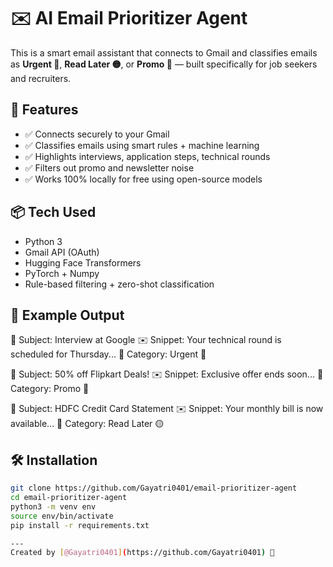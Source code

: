 # ✉️ AI Email Prioritizer Agent

This is a smart email assistant that connects to Gmail and classifies emails as **Urgent 🔴**, **Read Later 🟡**, or **Promo 🚫** — built specifically for job seekers and recruiters.

## 🚀 Features

- ✅ Connects securely to your Gmail
- ✅ Classifies emails using smart rules + machine learning
- ✅ Highlights interviews, application steps, technical rounds
- ✅ Filters out promo and newsletter noise
- ✅ Works 100% locally for free using open-source models

## 📦 Tech Used

- Python 3
- Gmail API (OAuth)
- Hugging Face Transformers
- PyTorch + Numpy
- Rule-based filtering + zero-shot classification

## 🧪 Example Output

📨 Subject: Interview at Google ✉️ Snippet: Your technical round is scheduled for Thursday... 🔖 Category: Urgent 🔴

📨 Subject: 50% off Flipkart Deals! ✉️ Snippet: Exclusive offer ends soon... 🔖 Category: Promo 🚫

📨 Subject: HDFC Credit Card Statement ✉️ Snippet: Your monthly bill is now available... 🔖 Category: Read Later 🟡


## 🛠️ Installation

```bash
git clone https://github.com/Gayatri0401/email-prioritizer-agent
cd email-prioritizer-agent
python3 -m venv env
source env/bin/activate
pip install -r requirements.txt

---
Created by [@Gayatri0401](https://github.com/Gayatri0401) 🚀